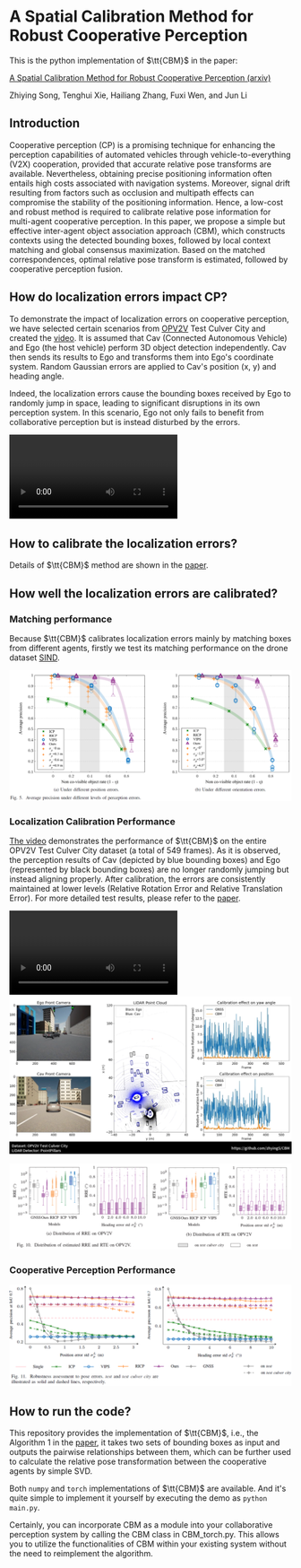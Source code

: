 # A Spatial Calibration Method for Robust Cooperative Perception
This is the python implementation of $\tt{CBM}$ in the paper:

[A Spatial Calibration Method for Robust Cooperative Perception (arxiv)](https://arxiv.org/abs/2304.12033)

Zhiying Song, Tenghui Xie, Hailiang Zhang, Fuxi Wen, and Jun Li



## Introduction

Cooperative perception (CP) is a promising technique for enhancing the perception capabilities of automated vehicles through vehicle-to-everything (V2X) cooperation, provided that accurate relative pose transforms are available. Nevertheless, obtaining precise positioning information often entails high costs associated with navigation systems. Moreover, signal drift resulting from factors such as occlusion and multipath effects can compromise the stability of the positioning information. Hence, a low-cost and robust method is required to calibrate relative pose information for multi-agent cooperative perception. In this paper, we propose a simple but effective inter-agent object association approach (CBM), which constructs contexts using the detected bounding boxes, followed by local context matching and global consensus maximization. Based on the matched correspondences, optimal relative pose transform is estimated, followed by cooperative perception fusion. 



## How do localization errors impact CP?

To demonstrate the impact of localization errors on cooperative perception, we have selected certain scenarios from [OPV2V](https://arxiv.org/pdf/2109.07644.pdf) Test Culver City and created the [video](without_CBM.mp4). It is assumed that Cav (Connected Autonomous Vehicle) and Ego (the host vehicle) perform 3D object detection independently. Cav then sends its results to Ego and transforms them into Ego's coordinate system. Random Gaussian errors are applied to Cav's position (x, y) and heading angle.

Indeed, the localization errors cause the bounding boxes received by Ego to randomly jump in space, leading to significant disruptions in its own perception system. In this scenario, Ego not only fails to benefit from collaborative perception but is instead disturbed by the errors.

<video src="figure/without_CBM.mp4"></video>



## How to calibrate the localization errors?

Details of  $\tt{CBM}$ method are shown in the [paper](https://arxiv.org/abs/2304.12033).



## How well the localization errors are calibrated?

### Matching performance

Because $\tt{CBM}$ calibrates localization errors mainly by matching boxes from different agents, firstly we test its matching performance on the drone dataset [SIND](https://arxiv.org/ftp/arxiv/papers/2209/2209.02297.pdf).

![performance_on_SIND](figure/performance_on_SIND.png)



### Localization Calibration Performance

[The video](with_CBM.mp4) demonstrates the performance of $\tt{CBM}$ on the entire OPV2V Test Culver City dataset (a total of 549 frames). As it is observed, the perception results of Cav (depicted by blue bounding boxes) and Ego (represented by black bounding boxes) are no longer randomly jumping but instead aligning properly. After calibration, the errors are consistently maintained at lower levels (Relative Rotation Error and Relative Translation Error). For more detailed test results, please refer to the [paper](https://arxiv.org/abs/2304.12033).

<video src="figure/with_CBM.mp4"></video>
![test_culver_city](figure/test_culver_city.jpg)


![loc_calib_opv2v](figure/loc_calib_opv2v.png)



### Cooperative Perception Performance

![ap_on_opv2v](figure/ap_on_opv2v.png)



## How to run the code?

This repository provides the implementation of $\tt{CBM}$, i.e., the Algorithm 1 in the [paper](https://arxiv.org/abs/2304.12033), it takes two sets of bounding boxes as input and outputs the pairwise relationships between them, which can be further used to calculate the relative pose transformation between the cooperative agents by simple SVD.

Both ```numpy``` and ```torch```  implementations of $\tt{CBM}$  are available. And it's quite simple to implement it yourself by executing the demo as ```python main.py```.

Certainly, you can incorporate CBM as a module into your collaborative perception system by calling the CBM class in CBM_torch.py. This allows you to utilize the functionalities of CBM within your existing system without the need to reimplement the algorithm. 



























